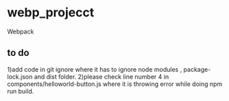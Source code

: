 # webp_projecct
Webpack

to do
-----
1)add code in git ignore where it has to ignore node modules , package-lock.json and dist folder.
2)please check line number 4 in components/helloworld-button.js where it is throwing error while doing npm run build.
